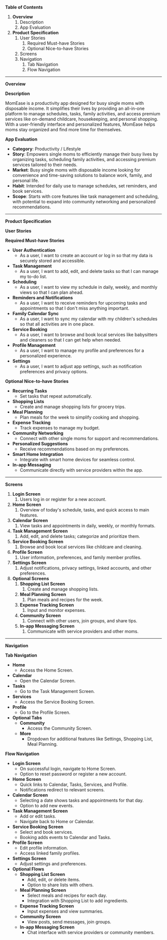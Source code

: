 **Table of Contents**

1. **Overview**
   1. Description
   1. App Evaluation
1. **Product Specification**
   1. User Stories
      1. Required Must-have Stories
      1. Optional Nice-to-have Stories
   1. Screens
   1. Navigation
      1. Tab Navigation
      1. Flow Navigation
-----
**Overview**

**Description**

MomEase is a productivity app designed for busy single moms with disposable income. It simplifies their lives by providing an all-in-one platform to manage schedules, tasks, family activities, and access premium services like on-demand childcare, housekeeping, and personal shopping. With a user-friendly interface and personalized features, MomEase helps moms stay organized and find more time for themselves.

**App Evaluation**

- **Category**: Productivity / Lifestyle
- **Story**: Empowers single moms to efficiently manage their busy lives by organizing tasks, scheduling family activities, and accessing premium services tailored to their needs.
- **Market**: Busy single moms with disposable income looking for convenience and time-saving solutions to balance work, family, and personal life.
- **Habit**: Intended for daily use to manage schedules, set reminders, and book services.
- **Scope**: Starts with core features like task management and scheduling, with potential to expand into community networking and personalized recommendations.
-----
**Product Specification**

**User Stories**

**Required Must-have Stories**

- **User Authentication**
  - As a user, I want to create an account or log in so that my data is securely stored and accessible.
- **Task Management**
  - As a user, I want to add, edit, and delete tasks so that I can manage my to-do list.
- **Scheduling**
  - As a user, I want to view my schedule in daily, weekly, and monthly views so that I can plan ahead.
- **Reminders and Notifications**
  - As a user, I want to receive reminders for upcoming tasks and appointments so that I don't miss anything important.
- **Family Calendar Sync**
  - As a user, I want to sync my calendar with my children's schedules so that all activities are in one place.
- **Service Booking**
  - As a user, I want to browse and book local services like babysitters and cleaners so that I can get help when needed.
- **Profile Management**
  - As a user, I want to manage my profile and preferences for a personalized experience.
- **Settings**
  - As a user, I want to adjust app settings, such as notification preferences and privacy options.

**Optional Nice-to-have Stories**

- **Recurring Tasks**
  - Set tasks that repeat automatically.
- **Shopping Lists**
  - Create and manage shopping lists for grocery trips.
- **Meal Planning**
  - Plan meals for the week to simplify cooking and shopping.
- **Expense Tracking**
  - Track expenses to manage my budget.
- **Community Networking**
  - Connect with other single moms for support and recommendations.
- **Personalized Suggestions**
  - Receive recommendations based on my preferences.
- **Smart Home Integration**
  - Integrate with smart home devices for seamless control.
- **In-app Messaging**
  - Communicate directly with service providers within the app.
-----
**Screens**

1. **Login Screen**
   1. Users log in or register for a new account.
1. **Home Screen**
   1. Overview of today's schedule, tasks, and quick access to main features.
1. **Calendar Screen**
   1. View tasks and appointments in daily, weekly, or monthly formats.
1. **Task Management Screen**
   1. Add, edit, and delete tasks; categorize and prioritize them.
1. **Service Booking Screen**
   1. Browse and book local services like childcare and cleaning.
1. **Profile Screen**
   1. User information, preferences, and family member profiles.
1. **Settings Screen**
   1. Adjust notifications, privacy settings, linked accounts, and other preferences.
1. **Optional Screens**
   1. **Shopping List Screen**
      1. Create and manage shopping lists.
   1. **Meal Planning Screen**
      1. Plan meals and recipes for the week.
   1. **Expense Tracking Screen**
      1. Input and monitor expenses.
   1. **Community Screen**
      1. Connect with other users, join groups, and share tips.
   1. **In-app Messaging Screen**
      1. Communicate with service providers and other moms.
-----
**Navigation**

**Tab Navigation**

- **Home**
  - Access the Home Screen.
- **Calendar**
  - Open the Calendar Screen.
- **Tasks**
  - Go to the Task Management Screen.
- **Services**
  - Access the Service Booking Screen.
- **Profile**
  - Go to the Profile Screen.
- **Optional Tabs**
  - **Community**
    - Access the Community Screen.
  - **More**
    - Dropdown for additional features like Settings, Shopping List, Meal Planning.

**Flow Navigation**

- **Login Screen**
  - On successful login, navigate to Home Screen.
  - Option to reset password or register a new account.
- **Home Screen**
  - Quick links to Calendar, Tasks, Services, and Profile.
  - Notifications redirect to relevant screens.
- **Calendar Screen**
  - Selecting a date shows tasks and appointments for that day.
  - Option to add new events.
- **Task Management Screen**
  - Add or edit tasks.
  - Navigate back to Home or Calendar.
- **Service Booking Screen**
  - Select and book services.
  - Booking adds events to Calendar and Tasks.
- **Profile Screen**
  - Edit profile information.
  - Access linked family profiles.
- **Settings Screen**
  - Adjust settings and preferences.
- **Optional Flows**
  - **Shopping List Screen**
    - Add, edit, or delete items.
    - Option to share lists with others.
  - **Meal Planning Screen**
    - Select meals and recipes for each day.
    - Integration with Shopping List to add ingredients.
  - **Expense Tracking Screen**
    - Input expenses and view summaries.
  - **Community Screen**
    - View posts, send messages, join groups.
  - **In-app Messaging Screen**
    - Chat interface with service providers or community members.
